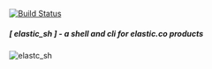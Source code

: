 [![Build Status](https://cloud.drone.io/api/badges/davisvansant/elastic_sh/status.svg)](https://cloud.drone.io/davisvansant/elastic_sh)

#####  [ elastic_sh ] - a shell and cli for elastic.co products

![elastc_sh](https://static-www.elastic.co/v3/assets/bltefdd0b53724fa2ce/bltc2236a6fae6c1444/5bbca1d56a851d9f7f70c49d/logo-elastic-outline-black.svg)
